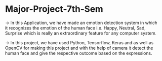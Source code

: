 # Major-Project-7th-Sem



-> In this Application, we have made an emotion detection system in which it recognizes the emotion of the human face i.e. Happy, Neutral, Sad, Surprise 
which is really an extraordinary feature for any computer system.

-> In this project, we have used Python, Tensorflow, Keras and as well as OpenCV for making this project and with the help of camera it detect the human face and give the respective outcome based on the expressions.
